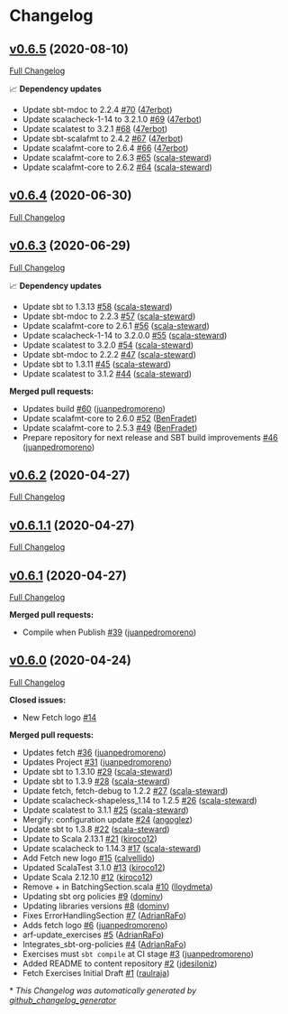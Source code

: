 # Changelog

## [v0.6.5](https://github.com/scala-exercises/exercises-fetch/tree/v0.6.5) (2020-08-10)

[Full Changelog](https://github.com/scala-exercises/exercises-fetch/compare/v0.6.4...v0.6.5)

📈 **Dependency updates**

- Update sbt-mdoc to 2.2.4 [\#70](https://github.com/scala-exercises/exercises-fetch/pull/70) ([47erbot](https://github.com/47erbot))
- Update scalacheck-1-14 to 3.2.1.0 [\#69](https://github.com/scala-exercises/exercises-fetch/pull/69) ([47erbot](https://github.com/47erbot))
- Update scalatest to 3.2.1 [\#68](https://github.com/scala-exercises/exercises-fetch/pull/68) ([47erbot](https://github.com/47erbot))
- Update sbt-scalafmt to 2.4.2 [\#67](https://github.com/scala-exercises/exercises-fetch/pull/67) ([47erbot](https://github.com/47erbot))
- Update scalafmt-core to 2.6.4 [\#66](https://github.com/scala-exercises/exercises-fetch/pull/66) ([47erbot](https://github.com/47erbot))
- Update scalafmt-core to 2.6.3 [\#65](https://github.com/scala-exercises/exercises-fetch/pull/65) ([scala-steward](https://github.com/scala-steward))
- Update scalafmt-core to 2.6.2 [\#64](https://github.com/scala-exercises/exercises-fetch/pull/64) ([scala-steward](https://github.com/scala-steward))

## [v0.6.4](https://github.com/scala-exercises/exercises-fetch/tree/v0.6.4) (2020-06-30)

[Full Changelog](https://github.com/scala-exercises/exercises-fetch/compare/v0.6.3...v0.6.4)

## [v0.6.3](https://github.com/scala-exercises/exercises-fetch/tree/v0.6.3) (2020-06-29)

[Full Changelog](https://github.com/scala-exercises/exercises-fetch/compare/v0.6.2...v0.6.3)

📈 **Dependency updates**

- Update sbt to 1.3.13 [\#58](https://github.com/scala-exercises/exercises-fetch/pull/58) ([scala-steward](https://github.com/scala-steward))
- Update sbt-mdoc to 2.2.3 [\#57](https://github.com/scala-exercises/exercises-fetch/pull/57) ([scala-steward](https://github.com/scala-steward))
- Update scalafmt-core to 2.6.1 [\#56](https://github.com/scala-exercises/exercises-fetch/pull/56) ([scala-steward](https://github.com/scala-steward))
- Update scalacheck-1-14 to 3.2.0.0 [\#55](https://github.com/scala-exercises/exercises-fetch/pull/55) ([scala-steward](https://github.com/scala-steward))
- Update scalatest to 3.2.0 [\#54](https://github.com/scala-exercises/exercises-fetch/pull/54) ([scala-steward](https://github.com/scala-steward))
- Update sbt-mdoc to 2.2.2 [\#47](https://github.com/scala-exercises/exercises-fetch/pull/47) ([scala-steward](https://github.com/scala-steward))
- Update sbt to 1.3.11 [\#45](https://github.com/scala-exercises/exercises-fetch/pull/45) ([scala-steward](https://github.com/scala-steward))
- Update scalatest to 3.1.2 [\#44](https://github.com/scala-exercises/exercises-fetch/pull/44) ([scala-steward](https://github.com/scala-steward))

**Merged pull requests:**

- Updates build [\#60](https://github.com/scala-exercises/exercises-fetch/pull/60) ([juanpedromoreno](https://github.com/juanpedromoreno))
- Update scalafmt-core to 2.6.0 [\#52](https://github.com/scala-exercises/exercises-fetch/pull/52) ([BenFradet](https://github.com/BenFradet))
- Update scalafmt-core to 2.5.3 [\#49](https://github.com/scala-exercises/exercises-fetch/pull/49) ([BenFradet](https://github.com/BenFradet))
- Prepare repository for next  release and SBT build improvements [\#46](https://github.com/scala-exercises/exercises-fetch/pull/46) ([juanpedromoreno](https://github.com/juanpedromoreno))

## [v0.6.2](https://github.com/scala-exercises/exercises-fetch/tree/v0.6.2) (2020-04-27)

[Full Changelog](https://github.com/scala-exercises/exercises-fetch/compare/v0.6.1.1...v0.6.2)

## [v0.6.1.1](https://github.com/scala-exercises/exercises-fetch/tree/v0.6.1.1) (2020-04-27)

[Full Changelog](https://github.com/scala-exercises/exercises-fetch/compare/v0.6.1...v0.6.1.1)

## [v0.6.1](https://github.com/scala-exercises/exercises-fetch/tree/v0.6.1) (2020-04-27)

[Full Changelog](https://github.com/scala-exercises/exercises-fetch/compare/v0.6.0...v0.6.1)

**Merged pull requests:**

- Compile when Publish [\#39](https://github.com/scala-exercises/exercises-fetch/pull/39) ([juanpedromoreno](https://github.com/juanpedromoreno))

## [v0.6.0](https://github.com/scala-exercises/exercises-fetch/tree/v0.6.0) (2020-04-24)

[Full Changelog](https://github.com/scala-exercises/exercises-fetch/compare/34fe35f22303148eed59d2a15817405d00032518...v0.6.0)

**Closed issues:**

- New Fetch logo [\#14](https://github.com/scala-exercises/exercises-fetch/issues/14)

**Merged pull requests:**

- Updates fetch [\#36](https://github.com/scala-exercises/exercises-fetch/pull/36) ([juanpedromoreno](https://github.com/juanpedromoreno))
- Updates Project [\#31](https://github.com/scala-exercises/exercises-fetch/pull/31) ([juanpedromoreno](https://github.com/juanpedromoreno))
- Update sbt to 1.3.10 [\#29](https://github.com/scala-exercises/exercises-fetch/pull/29) ([scala-steward](https://github.com/scala-steward))
- Update sbt to 1.3.9 [\#28](https://github.com/scala-exercises/exercises-fetch/pull/28) ([scala-steward](https://github.com/scala-steward))
- Update fetch, fetch-debug to 1.2.2 [\#27](https://github.com/scala-exercises/exercises-fetch/pull/27) ([scala-steward](https://github.com/scala-steward))
- Update scalacheck-shapeless\_1.14 to 1.2.5 [\#26](https://github.com/scala-exercises/exercises-fetch/pull/26) ([scala-steward](https://github.com/scala-steward))
- Update scalatest to 3.1.1 [\#25](https://github.com/scala-exercises/exercises-fetch/pull/25) ([scala-steward](https://github.com/scala-steward))
- Mergify: configuration update [\#24](https://github.com/scala-exercises/exercises-fetch/pull/24) ([angoglez](https://github.com/angoglez))
- Update sbt to 1.3.8 [\#22](https://github.com/scala-exercises/exercises-fetch/pull/22) ([scala-steward](https://github.com/scala-steward))
- Update to Scala 2.13.1 [\#21](https://github.com/scala-exercises/exercises-fetch/pull/21) ([kiroco12](https://github.com/kiroco12))
- Update scalacheck to 1.14.3 [\#17](https://github.com/scala-exercises/exercises-fetch/pull/17) ([scala-steward](https://github.com/scala-steward))
- Add Fetch new logo [\#15](https://github.com/scala-exercises/exercises-fetch/pull/15) ([calvellido](https://github.com/calvellido))
- Updated ScalaTest 3.1.0 [\#13](https://github.com/scala-exercises/exercises-fetch/pull/13) ([kiroco12](https://github.com/kiroco12))
- Update Scala 2.12.10 [\#12](https://github.com/scala-exercises/exercises-fetch/pull/12) ([kiroco12](https://github.com/kiroco12))
- Remove + in BatchingSection.scala [\#10](https://github.com/scala-exercises/exercises-fetch/pull/10) ([lloydmeta](https://github.com/lloydmeta))
- Updating sbt org policies [\#9](https://github.com/scala-exercises/exercises-fetch/pull/9) ([dominv](https://github.com/dominv))
- Updating libraries versions [\#8](https://github.com/scala-exercises/exercises-fetch/pull/8) ([dominv](https://github.com/dominv))
- Fixes ErrorHandlingSection [\#7](https://github.com/scala-exercises/exercises-fetch/pull/7) ([AdrianRaFo](https://github.com/AdrianRaFo))
- Adds fetch logo [\#6](https://github.com/scala-exercises/exercises-fetch/pull/6) ([juanpedromoreno](https://github.com/juanpedromoreno))
- arf-update\_exercises [\#5](https://github.com/scala-exercises/exercises-fetch/pull/5) ([AdrianRaFo](https://github.com/AdrianRaFo))
- Integrates\_sbt-org-policies [\#4](https://github.com/scala-exercises/exercises-fetch/pull/4) ([AdrianRaFo](https://github.com/AdrianRaFo))
- Exercises must `sbt compile` at CI stage [\#3](https://github.com/scala-exercises/exercises-fetch/pull/3) ([juanpedromoreno](https://github.com/juanpedromoreno))
- Added README to content repository [\#2](https://github.com/scala-exercises/exercises-fetch/pull/2) ([jdesiloniz](https://github.com/jdesiloniz))
- Fetch Exercises Initial Draft [\#1](https://github.com/scala-exercises/exercises-fetch/pull/1) ([raulraja](https://github.com/raulraja))



\* *This Changelog was automatically generated by [github_changelog_generator](https://github.com/github-changelog-generator/github-changelog-generator)*
